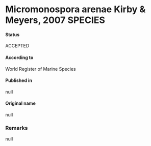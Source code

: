 Micromonospora arenae Kirby & Meyers, 2007 SPECIES
=======

#### Status
ACCEPTED

#### According to
World Register of Marine Species

#### Published in
null

#### Original name
null

### Remarks
null